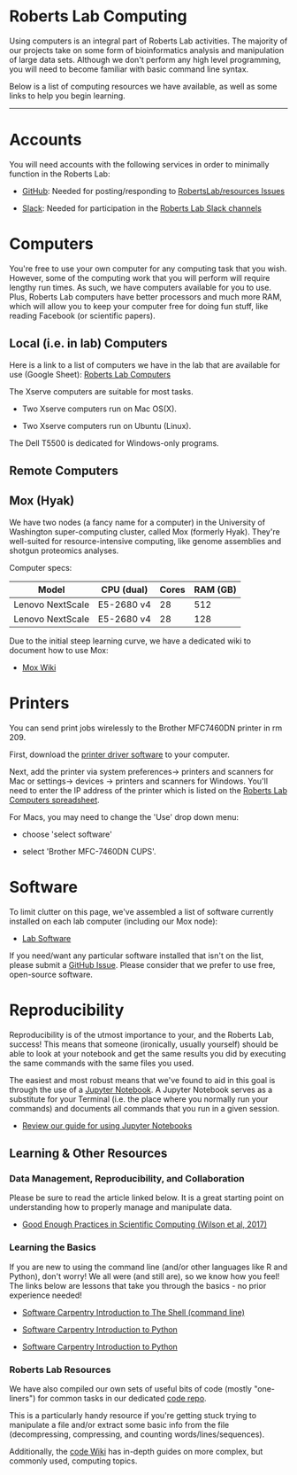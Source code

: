 # Roberts Lab Computing

Using computers is an integral part of Roberts Lab activities. The majority of our projects take on some form of bioinformatics analysis and manipulation of large data sets. Although we don't perform any high level programming, you will need to become familiar with basic command line syntax.

Below is a list of computing resources we have available, as well as some links to help you begin learning.

---

# Accounts

You will need accounts with the following services in order to minimally function in the Roberts Lab:

- [GitHub](github.com): Needed for posting/responding to [RobertsLab/resources Issues](https://github.com/RobertsLab/resources/issues)

- [Slack](slack.com): Needed for participation in the [Roberts Lab Slack channels](genefish.slack.com)

# Computers
You're free to use your own computer for any computing task that you wish. However, some of the computing work that you will perform will require lengthy run times. As such, we have computers available for you to use. Plus, Roberts Lab computers have better processors and much more RAM, which will allow you to keep your computer free for doing fun stuff, like reading Facebook (or scientific papers).

## Local (i.e. in lab) Computers

Here is a link to a list of computers we have in the lab that are available for use (Google Sheet): [Roberts Lab Computers](https://docs.google.com/spreadsheets/d/1mtIITcjqZVEQtynYZFdOdx51uXTiXP7Jvvzv_SnWCDY/edit?usp=sharing)

The Xserve computers are suitable for most tasks.

  - Two Xserve computers run on Mac OS(X).

  - Two Xserve computers run on Ubuntu (Linux).

The Dell T5500 is dedicated for Windows-only programs.

## Remote Computers

## Mox (Hyak)

We have two nodes (a fancy name for a computer) in the University of Washington super-computing cluster, called Mox (formerly Hyak). They're well-suited for resource-intensive computing, like genome assemblies and shotgun proteomics analyses.

Computer specs:

| Model | CPU (dual) | Cores | RAM (GB) |
| ----- | ---------- |----- | -------- |
| Lenovo NextScale | E5-2680 v4 | 28 | 512 |
| Lenovo NextScale | E5-2680 v4 | 28 | 128 |

Due to the initial steep learning curve, we have a dedicated wiki to document how to use Mox:
- [Mox Wiki](https://github.com/RobertsLab/hyak_mox/wiki)

# Printers
You can send print jobs wirelessly to the Brother MFC7460DN printer in rm 209.

First, download the [printer driver software](https://support.brother.com/g/b/downloadtop.aspx?c=us&lang=en&prod=mfc7460dn_all) to your computer.

Next, add the printer via system preferences-> printers and scanners for Mac or settings-> devices -> printers and scanners for Windows. You'll need to enter the IP address of the printer which is listed on the [Roberts Lab Computers spreadsheet](https://docs.google.com/spreadsheets/d/1mtIITcjqZVEQtynYZFdOdx51uXTiXP7Jvvzv_SnWCDY/edit#gid=0).

For Macs, you may need to change the 'Use' drop down menu:

- choose 'select software'

- select 'Brother MFC-7460DN CUPS'.

# Software

To limit clutter on this page, we've assembled a list of software currently installed on each lab computer (including our Mox node):

- [Lab Software](https://github.com/RobertsLab/resources/wiki/Lab-Software)

If you need/want any particular software installed that isn't on the list, please submit a [GitHub Issue](https://github.com/RobertsLab/resources/issues). Please consider that we prefer to use free, open-source software.

# Reproducibility

Reproducibility is of the utmost importance to your, and the Roberts Lab, success! This means that someone (ironically, usually yourself) should be able to look at your notebook and get the same results you did by executing the same commands with the same files you used.

The easiest and most robust means that we've found to aid in this goal is through the use of a [Jupyter Notebook](http://jupyter.org/). A Jupyter Notebook serves as a substitute for your Terminal (i.e. the place where you normally run your commands) and documents all commands that you run in a given session.


- [Review our guide for using Jupyter Notebooks](https://github.com/RobertsLab/code/wiki/Jupyter-Notebook-Guide)

## Learning & Other Resources

### Data Management, Reproducibility, and Collaboration

Please be sure to read the article linked below. It is a great starting point on understanding how to properly manage and manipulate data.

- [Good Enough Practices in Scientific Computing (Wilson et al, 2017)](http://journals.plos.org/ploscompbiol/article?id=10.1371/journal.pcbi.1005510)

### Learning the Basics

If you are new to using the command line (and/or other languages like R and Python), don't worry! We all were (and still are), so we know how you feel! The links below are lessons that take you through the basics - no prior experience needed!

- [Software Carpentry Introduction to The Shell (command line)](http://swcarpentry.github.io/shell-novice)

- [Software Carpentry Introduction to Python](http://swcarpentry.github.io/python-novice-inflammation)

- [Software Carpentry Introduction to Python](http://swcarpentry.github.io/r-novice-inflammation)

### Roberts Lab Resources

We have also compiled our own sets of useful bits of code (mostly "one-liners") for common tasks in our dedicated [code repo](https://github.com/RobertsLab/code).

This is a particularly handy resource if you're getting stuck trying to manipulate a file and/or extract some basic info from the file (decompressing, compressing, and counting words/lines/sequences).

Additionally, the [code Wiki](https://github.com/RobertsLab/code/wiki) has in-depth guides on more complex, but commonly used, computing topics.
